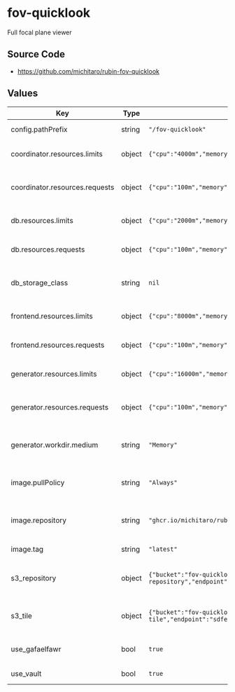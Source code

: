 # fov-quicklook

Full focal plane viewer

## Source Code

* <https://github.com/michitaro/rubin-fov-quicklook>

## Values

| Key | Type | Default | Description |
|-----|------|---------|-------------|
| config.pathPrefix | string | `"/fov-quicklook"` | URL path prefix |
| coordinator.resources.limits | object | `{"cpu":"4000m","memory":"256Mi"}` | Resource limits for the coordinator |
| coordinator.resources.requests | object | `{"cpu":"100m","memory":"256Mi"}` | Resource requests for the coordinator |
| db.resources.limits | object | `{"cpu":"2000m","memory":"256Mi"}` | Resource limits for the database |
| db.resources.requests | object | `{"cpu":"100m","memory":"256Mi"}` | Resource requests for the database |
| db_storage_class | string | `nil` | Storage class to use for the database |
| frontend.resources.limits | object | `{"cpu":"8000m","memory":"256Mi"}` | Resource limits for the frontend |
| frontend.resources.requests | object | `{"cpu":"100m","memory":"256Mi"}` | Resource requests for the frontend |
| generator.resources.limits | object | `{"cpu":"16000m","memory":"2Gi"}` | Resource limits for the generator |
| generator.resources.requests | object | `{"cpu":"100m","memory":"2Gi"}` | Resource requests for the generator |
| generator.workdir.medium | string | `"Memory"` | Work directory type for the generator |
| image.pullPolicy | string | `"Always"` | Pull policy for the fov-quicklook image |
| image.repository | string | `"ghcr.io/michitaro/rubin-fov-viewer"` | Image to use in the fov-quicklook deployment |
| image.tag | string | `"latest"` | Tag of image to use |
| s3_repository | object | `{"bucket":"fov-quicklook-repository","endpoint":"sdfembs3.sdf.slac.stanford.edu:443","secure":true}` | S3 configuration for the repository |
| s3_tile | object | `{"bucket":"fov-quicklook-tile","endpoint":"sdfembs3.sdf.slac.stanford.edu:443","secure":true}` | S3 configuration for the tile storage |
| use_gafaelfawr | bool | `true` | Use gafaelfawr to authenticate |
| use_vault | bool | `true` | Use vault to store secrets |
